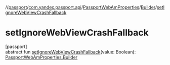 //[passport](../../../../index.md)/[com.yandex.passport.api](../../index.md)/[PassportWebAmProperties](../index.md)/[Builder](index.md)/[setIgnoreWebViewCrashFallback](set-ignore-web-view-crash-fallback.md)

# setIgnoreWebViewCrashFallback

[passport]\
abstract fun [setIgnoreWebViewCrashFallback](set-ignore-web-view-crash-fallback.md)(value: Boolean): [PassportWebAmProperties.Builder](index.md)
